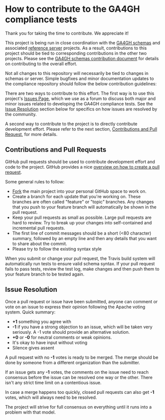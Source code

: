 # How to contribute to the GA4GH compliance tests

Thank you for taking the time to contribute. We appreciate it!

This project is being run in close coordination with the 
[GA4GH schemas](https://github.com/ga4gh/schemas) and associated
[reference server](https://github.com/ga4gh/server) projects.
As a result, contributions to this project should be tied to corresponding
contributions in the other two projects. Please see the
[GA4GH schemas contribution document](https://github.com/ga4gh/schemas/blob/master/CONTRIBUTING.md)
for details on contributing to the overall effort.

Not all changes to this repository will necessarily be tied to changes in schemas or server.
Simple bugfixes and minor documentation updates to the compliance repository should follow
the below contribution guidelines: 

There are two ways to contribute to this effort. The first way is to use this 
project's [Issues Page](https://github.com/ga4gh/compliance/issues), which we 
use as a forum to discuss both major and minor issues related to developing 
the GA4GH compliance tests. See the [Issue Resolution](#issue_resolution) 
section below for specifics on how issues are resolved by the community.

A second way to contribute to the project is to directly contribute 
development effort. Please refer to the next section, 
[Contributions and Pull Request](#pull_request), for more details.

<a name="pull_request"></a>
## Contributions and Pull Requests

GitHub pull requests should be used to contribute development effort 
and code to the project. GitHub provides a nice 
[overview on how to create a pull request](https://help.github.com/articles/creating-a-pull-request).

Some general rules to follow:

* [Fork](https://help.github.com/articles/fork-a-repo) the main project 
  into your personal GitHub space to work on.
* Create a branch for each update that you're working on. These branches 
  are often called "feature" or "topic" branches. Any changes that you 
  push to your feature branch will automatically be shown in the pull request.
* Keep your pull requests as small as possible. Large pull requests are 
  hard to review. Try to break up your changes into self-contained and 
  incremental pull requests.
* The first line of commit messages should be a short (<80 character) summary, 
  followed by an empty line and then any details that you want to share about 
  the commit.
* Please try to follow the existing syntax style

When you submit or change your pull request, the Travis build system will 
automatically run tests to ensure valid schema syntax. If your pull request 
fails to pass tests, review the test log, make changes and then push them 
to your feature branch to be tested again.


<a name="issue_resolution"></a>
## Issue Resolution

Once a pull request or issue have been submitted, anyone can comment or vote 
on an issue to express their opinion following the Apache voting system. 
Quick summary:

- **+1** something you agree with
- **-1** if you have a strong objection to an issue, which will be taken very 
  seriously. A -1 vote should provide an alternative solution.
- **+0** or **-0** for neutral comments or weak opinions.
- It's okay to have input without voting
- Silence gives assent

A pull request with no **-1** votes is ready to be merged. The merge should be 
done by someone from a different organization than the submitter.

If an issue gets any **-1** votes, the comments on the issue need to reach 
consensus before the issue can be resolved one way or the other. There isn't 
any strict time limit on a contentious issue.

In case a merge happens too quickly, closed pull requests can also get 
**-1** votes, which will always need to be resolved. 

The project will strive for full consensus on everything until it runs into 
a problem with that model.
